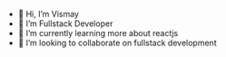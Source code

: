 - 👋 Hi, I’m Vismay
- 👀 I’m Fullstack Developer
- 🌱 I’m currently learning more about reactjs
- 💞️ I’m looking to collaborate on fullstack development


<!---
vismay03/vismay03 is a ✨ special ✨ repository because its `README.md` (this file) appears on your GitHub profile.
You can click the Preview link to take a look at your changes.
--->
